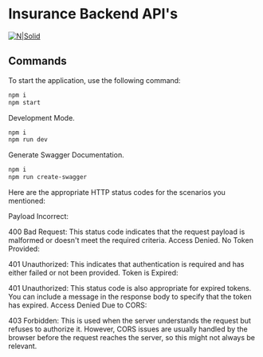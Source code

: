 # Insurance Backend API's

[![N|Solid](https://htstechsolutions.com/assets/images/HTS-white.webp)](https://nodesource.com/products/nsolid)

## Commands

To start the application, use the following command:

```sh
npm i
npm start
```

Development Mode.
```sh
npm i
npm run dev
```

Generate Swagger Documentation.
```sh
npm i
npm run create-swagger
```



Here are the appropriate HTTP status codes for the scenarios you mentioned:

Payload Incorrect:

400 Bad Request: This status code indicates that the request payload is malformed or doesn't meet the required criteria.
Access Denied. No Token Provided:

401 Unauthorized: This indicates that authentication is required and has either failed or not been provided.
Token is Expired:

401 Unauthorized: This status code is also appropriate for expired tokens. You can include a message in the response body to specify that the token has expired.
Access Denied Due to CORS:

403 Forbidden: This is used when the server understands the request but refuses to authorize it. However, CORS issues are usually handled by the browser before the request reaches the server, so this might not always be relevant.